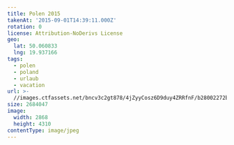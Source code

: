 ```yaml
---
title: Polen 2015
takenAt: '2015-09-01T14:39:11.000Z'
rotation: 0
license: Attribution-NoDerivs License
geo:
  lat: 50.060833
  lng: 19.937166
tags:
  - polen
  - poland
  - urlaub
  - vacation
url: >-
  //images.ctfassets.net/bncv3c2gt878/4jZyyCosz6D9duy4ZRRfnF/b28002272bcdef6a30ba6983f38f2511/polen-2015_25836641552_o
size: 2684047
image:
  width: 2868
  height: 4310
contentType: image/jpeg
---
```


